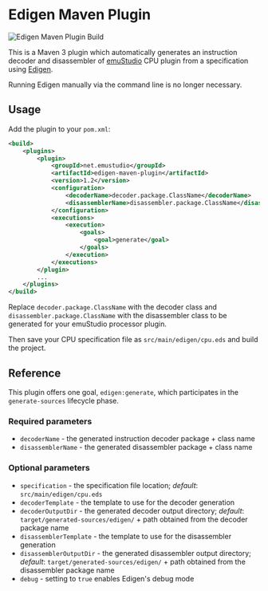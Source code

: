 # Edigen Maven Plugin
![Edigen Maven Plugin Build](https://github.com/emustudio/edigen-maven-plugin/workflows/Edigen%20Maven%20Plugin%20Build/badge.svg)

This is a Maven 3 plugin which automatically generates an instruction decoder and disassembler of
[emuStudio](http://github.com/emustudio/emuStudio) CPU plugin from a specification using
[Edigen](http://github.com/emustudio/edigen).
 
Running Edigen manually via the command line is no longer necessary.

## Usage

Add the plugin to your `pom.xml`:

```xml
<build>
	<plugins>
		<plugin>
			<groupId>net.emustudio</groupId>
			<artifactId>edigen-maven-plugin</artifactId>
			<version>1.2</version>
			<configuration>
				<decoderName>decoder.package.ClassName</decoderName>
				<disassemblerName>disassembler.package.ClassName</disassemblerName>
			</configuration>
			<executions>
				<execution>
					<goals>
						<goal>generate</goal>
					</goals>
				</execution>
			</executions>
		</plugin>
		...
	</plugins>
</build>
```

Replace `decoder.package.ClassName` with the decoder class and `disassembler.package.ClassName` with the disassembler class to be generated for your emuStudio processor plugin.

Then save your CPU specification file as `src/main/edigen/cpu.eds` and build the project.

## Reference

This plugin offers one goal, `edigen:generate`, which participates in the `generate-sources` lifecycle phase.

### Required parameters

* `decoderName` - the generated instruction decoder package + class name
* `disassemblerName` - the generated disassembler package + class name

### Optional parameters

* `specification` - the specification file location; *default*: `src/main/edigen/cpu.eds`
* `decoderTemplate` - the template to use for the decoder generation
* `decoderOutputDir` - the generated decoder output directory; *default*: `target/generated-sources/edigen/` + path obtained from the decoder package name
* `disassemblerTemplate` - the template to use for the disassembler generation
* `disassemblerOutputDir` - the generated disassembler output directory; *default*: `target/generated-sources/edigen/` + path obtained from the disassembler package name
* `debug` - setting to `true` enables Edigen's debug mode
